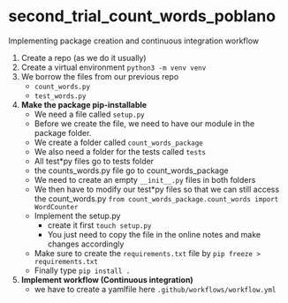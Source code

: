 # second_trial_count_words_poblano
Implementing package creation and continuous integration workflow

1. Create a repo (as we do it usually)
2. Create a virtual environment `python3 -m venv venv`
3. We borrow the files from our previous repo
    - `count_words.py`
    - `test_words.py`
4. **Make the package pip-installable**
   - We need a file called `setup.py`
   - Before we create the file, we need to have our module in the package folder.
   - We create a folder called `count_words_package`
   - We also need a folder for the tests called `tests`
   - All test*py files go to tests folder
   - the counts_words.py file go to count_words_package
   - We need to create an empty `__init__.py` files in both folders
   - We then have to modify our test*py files so that we can still access the count_words.py
     `from count_words_package.count_words import WordCounter`
   - Implement the setup.py
     - create it first `touch setup.py`
     - You just need to copy the file in the online notes and make changes accordingly
   - Make sure to create the `requirements.txt` file by `pip freeze > requirements.txt`
   - Finally type `pip install .`
5. **Implement workflow (Continuous integration)**
   - we have to create a yamlfile here `.github/workflows/workflow.yml`
	
